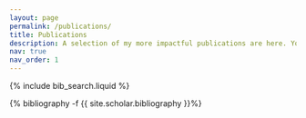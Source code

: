 ```yaml
---
layout: page
permalink: /publications/
title: Publications
description: A selection of my more impactful publications are here. You can find the rest on google scholar (Link on main page). 
nav: true
nav_order: 1
---
```


<!-- _pages/publications.md -->

<!-- Bibsearch Feature -->

{% include bib_search.liquid %}

<div class="publications">

{% bibliography -f {{ site.scholar.bibliography }}%}

</div>
